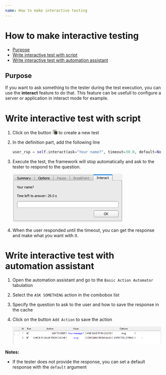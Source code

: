 ```yaml
---
name: How to make interactive testing
---
```


# How  to make interactive testing

* [Purpose](howto_interact#purpose)
* [Write interactive test with script](howto_interact#write-interactive-test-with-script)
* [Write interactive test with automation assistant](howto_interact#write-interactive-test-with-automation-assistant)

## Purpose

If you want to ask something to the tester during the test execution, you can use the **interact** feature to do that.
This feature can be usefull to configure a server or application in interact mode for example.

# Write interactive test with script

1. Click on the button ![](/docs/images/client_new_tux.png) to create a new test

2. In the definition part, add the following line

    ```python
    user_rsp = self.interact(ask="Your name?", timeout=30.0, default=None)
    ```
 
3. Execute the test, the framework will stop automatically and ask to the tester to respond to the question.

    ![](/docs/images/client_interact.png)

4. When the user responded until the timeout, you can get the response and make what you want with it.

# Write interactive test with automation assistant

1. Open the automation assistant and go to the `Basic Action Automator` tabulation

2. Select the `ASK SOMETHING` action in the combobox list

3. Specify the question to ask to the user and how to save the response in the cache

4. Click on the button `Add Action` to save the action

    ![](/docs/images/interact_automation.png)
 
 
**Notes:** 

- If the tester does not provide the response, you can set a default response with the `default` argument
